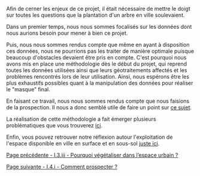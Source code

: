 Afin de cerner les enjeux de ce projet, il était nécessaire de mettre le doigt sur toutes les questions que la plantation d'un arbre en ville soulevaient. 

Dans un premier temps, nous nous sommes focalisés sur les données dont nous aurions besoin pour mener à bien ce projet.

Puis, nous nous sommes rendus compte que même en ayant à disposition ces données, nous ne pourrions pas les traiter de manière optimale puisque beaucoup d'obstacles devaient être pris en compte. C'est pourquoi nous avons mis en place une méthodologie dès le début du projet, qui reprend toutes les données utilisées ainsi que leurs géotraitements affectés et les problèmes rencontrés lors de leur utilisation. Ainsi, nous espérons être les plus exhaustifs possibles quant à la manipulation des données pour réaliser le "masque" final.

En faisant ce travail, nous nous sommes rendus compte que nous faisions de la prospection. Il nous a donc semblé utile de faire un point sur [ce sujet](Prospection).

La réalisation de cette méthodologie a fait émerger plusieurs problématiques que vous trouverez [ici](Problematique).

Enfin, vous pouvez retrouver notre réflexion autour l'exploitation de l'espace disponible en ville en surface et en sous-sol [juste ici](Reflexions).

[Page précédente - I.3.iii - Pourquoi végétaliser dans l’espace urbain ?](Vegetaliser_urbain)

[Page suivante - I.4.i - Comment prospecter ?](Prospection)
